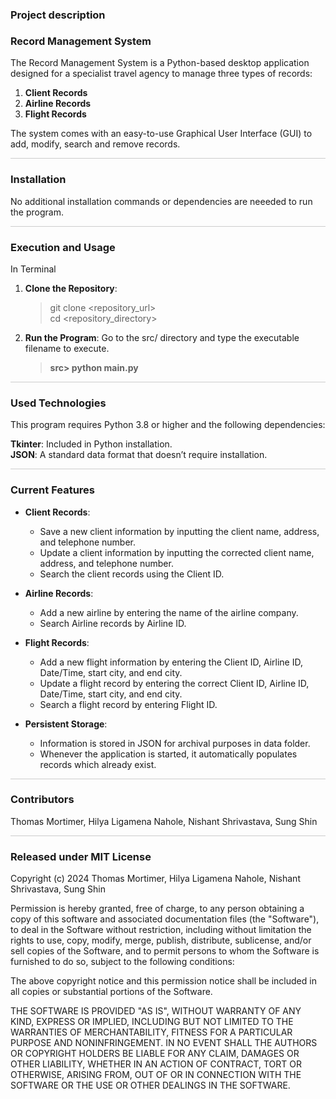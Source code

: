 ### Project description

<h3 style="font-size: 16px;">Record Management System</h3>

The Record Management System is a Python-based desktop application designed for a specialist travel agency to manage three types of records:
1. **Client Records**
2. **Airline Records**
3. **Flight Records**

The system comes with an easy-to-use Graphical User Interface (GUI) to add, modify, search and remove records.
<hr style="height:1px; border:none; background-color:#ccc;">

### Installation

No additional installation commands or dependencies are neeeded to run the program. 
<hr style="height:1px; border:none; background-color:#ccc;">

### Execution and Usage

In Terminal

1. **Clone the Repository**:  
   > git clone <repository_url>  
   > cd <repository_directory>

2. **Run the Program**: 
   Go to the src/ directory and type the executable filename to execute.  
   
   > **src> python main.py**
<hr style="height:1px; border:none; background-color:#ccc;">

### Used Technologies

This program requires Python 3.8 or higher and the following dependencies:

**Tkinter**: Included in Python installation.  
**JSON**: A standard data format that doesn’t require installation.
<hr style="height:1px; border:none; background-color:#ccc;">

### Current Features

- **Client Records**:
  - Save a new client information by inputting the client name, address, and telephone number.
  - Update a client information by inputting the corrected client name, address, and telephone number. 
  - Search the client records using the Client ID.

- **Airline Records**:
  - Add a new airline by entering the name of the airline company.
  - Search Airline records by Airline ID.

- **Flight Records**:
  - Add a new flight information by entering the Client ID, Airline ID, Date/Time, start city, and end city.
  - Update a flight record by entering the correct Client ID, Airline ID, Date/Time, start city, and end city.
  - Search a flight record by entering Flight ID.

- **Persistent Storage**:
  - Information is stored in JSON for archival purposes in data folder.
  - Whenever the application is started, it automatically populates records which already exist.
<hr style="height:1px; border:none; background-color:#ccc;">

### Contributors

Thomas Mortimer, Hilya Ligamena Nahole, Nishant Shrivastava, Sung Shin
<hr style="height:1px; border:none; background-color:#ccc;">

### Released under MIT License

Copyright (c) 2024 Thomas Mortimer, Hilya Ligamena Nahole, Nishant Shrivastava, Sung Shin

Permission is hereby granted, free of charge, to any person obtaining a copy of this software and associated documentation files (the "Software"), to deal in the Software without restriction, including without limitation the rights to use, copy, modify, merge, publish, distribute, sublicense, and/or sell copies of the Software, and to permit persons to whom the Software is furnished to do so, subject to the following conditions:

The above copyright notice and this permission notice shall be included in all copies or substantial portions of the Software.

THE SOFTWARE IS PROVIDED "AS IS", WITHOUT WARRANTY OF ANY KIND, EXPRESS OR IMPLIED, INCLUDING BUT NOT LIMITED TO THE WARRANTIES OF MERCHANTABILITY, FITNESS FOR A PARTICULAR PURPOSE AND NONINFRINGEMENT. IN NO EVENT SHALL THE AUTHORS OR COPYRIGHT HOLDERS BE LIABLE FOR ANY CLAIM, DAMAGES OR OTHER LIABILITY, WHETHER IN AN ACTION OF CONTRACT, TORT OR OTHERWISE, ARISING FROM, OUT OF OR IN CONNECTION WITH THE SOFTWARE OR THE USE OR OTHER DEALINGS IN THE SOFTWARE.